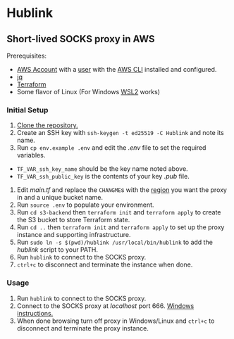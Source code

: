 # Hublink

## Short-lived SOCKS proxy in AWS

Prerequisites:
* [AWS Account](https://docs.aws.amazon.com/accounts/latest/reference/manage-acct-creating.html) with a [user](https://docs.aws.amazon.com/IAM/latest/UserGuide/id_users_create.html) with the [AWS CLI](https://docs.aws.amazon.com/cli/latest/userguide/getting-started-install.html) installed and configured.
* [jq](https://jqlang.github.io/jq/download/)
* [Terraform](https://developer.hashicorp.com/terraform/tutorials/aws-get-started/install-cli)
* Some flavor of Linux (For Windows [WSL2](https://learn.microsoft.com/en-us/windows/wsl/install) works)

### Initial Setup

1. [Clone the repository.](https://docs.github.com/en/repositories/creating-and-managing-repositories/cloning-a-repository)
1. Create an SSH key with `ssh-keygen -t ed25519 -C Hublink` and note its name.
1. Run `cp env.example .env` and edit the _.env_ file to set the required variables.
  * `TF_VAR_ssh_key_name` should be the key name noted above.
  * `TF_VAR_ssh_public_key` is the contents of your key _.pub_ file.
1. Edit _main.tf_ and replace the `CHANGME`s with the [region](https://docs.aws.amazon.com/AWSEC2/latest/UserGuide/using-regions-availability-zones.html#concepts-available-regions) you want the proxy in and a unique bucket name.
1. Run `source .env` to populate your environment.
1. Run `cd s3-backend` then `terraform init` and `terraform apply` to create the S3 bucket to store Terraform state.
1. Run `cd ..` then `terraform init` and `terraform apply` to set up the proxy instance and supporting infrastructure.
1. Run `sudo ln -s $(pwd)/hublink /usr/local/bin/hublink` to add the _hublink_ script to your PATH.
1. Run `hublink` to connect to the SOCKS proxy.
1. `ctrl+c` to disconnect and terminate the instance when done.

### Usage
1. Run `hublink` to connect to the SOCKS proxy.
1. Connect to the SOCKS proxy at _localhost_ port 666. [Windows instructions.](https://superuser.com/a/1767865)
1. When done browsing turn off proxy in Windows/Linux and `ctrl+c` to disconnect and terminate the proxy instance.
